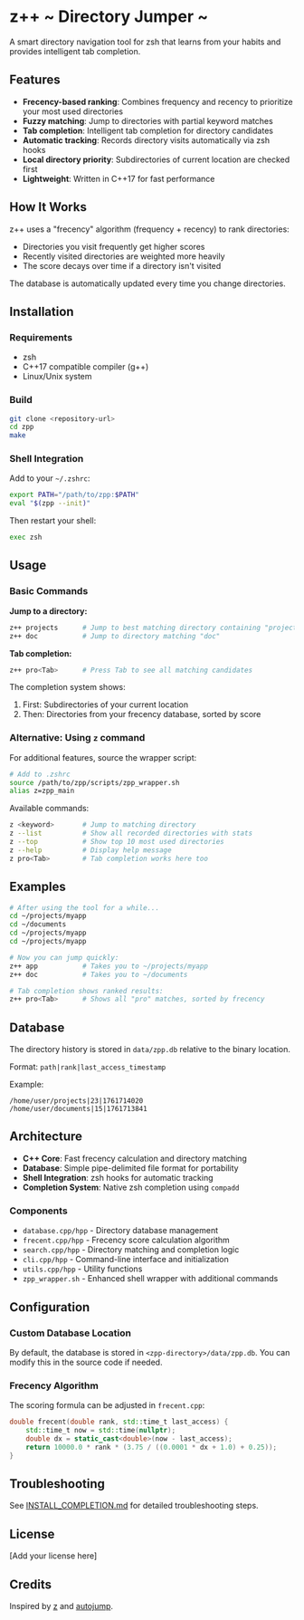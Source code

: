 # z++ ~ Directory Jumper ~

A smart directory navigation tool for zsh that learns from your habits and provides intelligent tab completion.

## Features

- **Frecency-based ranking**: Combines frequency and recency to prioritize your most used directories
- **Fuzzy matching**: Jump to directories with partial keyword matches
- **Tab completion**: Intelligent tab completion for directory candidates
- **Automatic tracking**: Records directory visits automatically via zsh hooks
- **Local directory priority**: Subdirectories of current location are checked first
- **Lightweight**: Written in C++17 for fast performance

## How It Works

z++ uses a "frecency" algorithm (frequency + recency) to rank directories:
- Directories you visit frequently get higher scores
- Recently visited directories are weighted more heavily
- The score decays over time if a directory isn't visited

The database is automatically updated every time you change directories.

## Installation

### Requirements

- zsh
- C++17 compatible compiler (g++)
- Linux/Unix system

### Build

```bash
git clone <repository-url>
cd zpp
make
```

### Shell Integration

Add to your `~/.zshrc`:

```bash
export PATH="/path/to/zpp:$PATH"
eval "$(zpp --init)"
```

Then restart your shell:

```bash
exec zsh
```

## Usage

### Basic Commands

**Jump to a directory:**
```bash
z++ projects      # Jump to best matching directory containing "projects"
z++ doc           # Jump to directory matching "doc"
```

**Tab completion:**
```bash
z++ pro<Tab>      # Press Tab to see all matching candidates
```

The completion system shows:
1. First: Subdirectories of your current location
2. Then: Directories from your frecency database, sorted by score

### Alternative: Using `z` command

For additional features, source the wrapper script:

```bash
# Add to .zshrc
source /path/to/zpp/scripts/zpp_wrapper.sh
alias z=zpp_main
```

Available commands:
```bash
z <keyword>       # Jump to matching directory
z --list          # Show all recorded directories with stats
z --top           # Show top 10 most used directories
z --help          # Display help message
z pro<Tab>        # Tab completion works here too
```

## Examples

```bash
# After using the tool for a while...
cd ~/projects/myapp
cd ~/documents
cd ~/projects/myapp
cd ~/projects/myapp

# Now you can jump quickly:
z++ app           # Takes you to ~/projects/myapp
z++ doc           # Takes you to ~/documents

# Tab completion shows ranked results:
z++ pro<Tab>      # Shows all "pro" matches, sorted by frecency
```

## Database

The directory history is stored in `data/zpp.db` relative to the binary location.

Format: `path|rank|last_access_timestamp`

Example:
```
/home/user/projects|23|1761714020
/home/user/documents|15|1761713841
```

## Architecture

- **C++ Core**: Fast frecency calculation and directory matching
- **Database**: Simple pipe-delimited file format for portability
- **Shell Integration**: zsh hooks for automatic tracking
- **Completion System**: Native zsh completion using `compadd`

### Components

- `database.cpp/hpp` - Directory database management
- `frecent.cpp/hpp` - Frecency score calculation algorithm
- `search.cpp/hpp` - Directory matching and completion logic
- `cli.cpp/hpp` - Command-line interface and initialization
- `utils.cpp/hpp` - Utility functions
- `zpp_wrapper.sh` - Enhanced shell wrapper with additional commands

## Configuration

### Custom Database Location

By default, the database is stored in `<zpp-directory>/data/zpp.db`. You can modify this in the source code if needed.

### Frecency Algorithm

The scoring formula can be adjusted in `frecent.cpp`:

```cpp
double frecent(double rank, std::time_t last_access) {
    std::time_t now = std::time(nullptr);
    double dx = static_cast<double>(now - last_access);
    return 10000.0 * rank * (3.75 / ((0.0001 * dx + 1.0) + 0.25));
}
```

## Troubleshooting

See [INSTALL_COMPLETION.md](INSTALL_COMPLETION.md) for detailed troubleshooting steps.

## License

[Add your license here]

## Credits

Inspired by [z](https://github.com/rupa/z) and [autojump](https://github.com/wting/autojump).

